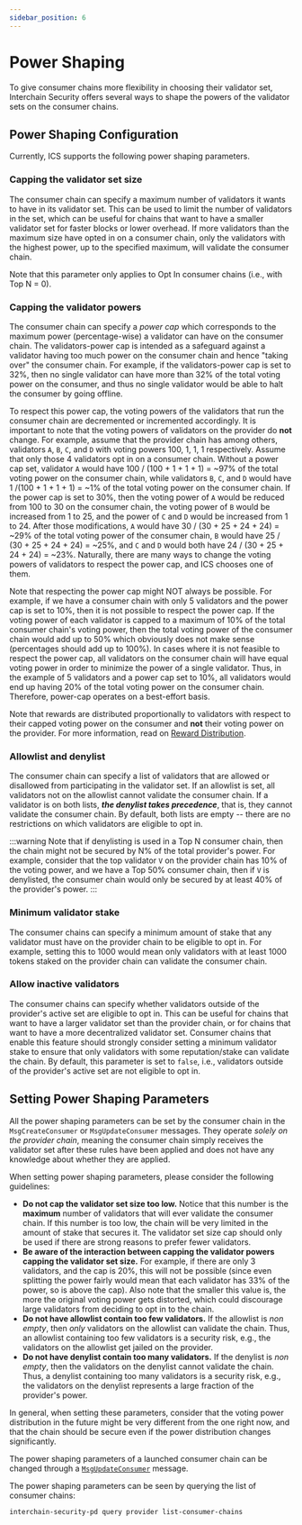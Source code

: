 ```yaml
---
sidebar_position: 6
---
```


# Power Shaping

To give consumer chains more flexibility in choosing their validator set, Interchain Security offers
several ways to shape the powers of the validator sets on the consumer chains.

## Power Shaping Configuration

Currently, ICS supports the following power shaping parameters.

### Capping the validator set size

The consumer chain can specify a maximum number of validators it wants to have in its validator set. 
This can be used to limit the number of validators in the set, which can be useful for chains that want to have a smaller validator set for faster blocks or lower overhead. 
If more validators than the maximum size have opted in on a consumer chain, only the validators with the highest power, up to the specified
maximum, will validate the consumer chain.

Note that this parameter only applies to Opt In consumer chains (i.e., with Top N = 0).

### Capping the validator powers

The consumer chain can specify a _power cap_ which corresponds to the maximum power (percentage-wise) a validator can have on the consumer chain.
The validators-power cap is intended as a safeguard against a validator having too much power on the consumer chain and
hence "taking over" the consumer chain.
For example, if the validators-power cap is set to 32%, then no single validator can have more than 32% of the total voting
power on the consumer, and thus no single validator would be able to halt the consumer by going offline.

To respect this power cap, the voting powers of the validators that run the consumer chain are decremented or incremented
accordingly. It is important to note that the voting powers of validators on the provider do **not** change.
For example, assume that the provider chain has among others, validators `A`, `B`, `C`, and `D` with voting powers 100, 1, 1, 1 respectively.
Assume that only those 4 validators opt in on a consumer chain. Without a power cap set, validator `A`
would have 100 / (100 + 1 + 1 + 1) = ~97% of the total voting power on the consumer chain, while
validators `B`, `C`, and `D` would have 1 /(100 + 1 + 1 + 1) = ~1% of the total voting power on the consumer chain.
If the power cap is set to 30%, then the voting power of `A` would be reduced from 100 to 30 on the consumer
chain, the voting power of `B` would be increased from 1 to 25, and the power of `C` and `D` would be increased from
1 to 24. After those modifications, `A` would have 30 / (30 + 25 + 24 + 24) = ~29% of the total voting power of the
consumer chain, `B` would have 25 / (30 + 25 + 24 + 24) = ~25%, and `C` and `D` would both have 24 / (30 + 25 + 24 + 24) = ~23%.
Naturally, there are many ways to change the voting powers of validators to respect the power cap, and ICS chooses
one of them.

Note that respecting the power cap might NOT always be possible. For example, if we have a consumer
chain with only 5 validators and the power cap is set to 10%, then it is not possible to respect the
power cap. If the voting power of each validator is capped to a maximum of 10% of the total consumer
chain's voting power, then the total voting power of the consumer chain would add up to 50% which obviously does not
make sense (percentages should add up to 100%). In cases where it is not feasible to respect the power cap, all
validators on the consumer chain will have equal voting power in order to minimize the power of a single validator.
Thus, in the example of 5 validators and a power cap set to 10%, all validators would end up having 20%
of the total voting power on the consumer chain. Therefore, power-cap operates on a best-effort basis.

Note that rewards are distributed proportionally to validators with respect to their capped voting power on the consumer
and **not** their voting power on the provider.
For more information, read on [Reward Distribution](./reward-distribution.md#reward-distribution-with-power-capping).


### Allowlist and denylist

The consumer chain can specify a list of validators that are allowed or disallowed from participating in the validator set. 
If an allowlist is set, all validators not on the allowlist cannot validate the consumer chain. 
If a validator is on both lists, **_the denylist takes precedence_**, that is, they cannot validate the consumer chain.
By default, both lists are empty -- there are no restrictions on which validators are eligible to opt in.

:::warning
Note that if denylisting is used in a Top N consumer chain, then the chain might not be secured by N% of the total provider's power. 
For example, consider that the top validator `V` on the provider chain has 10% of the voting power, and we have a Top 50% consumer chain,
then if `V` is denylisted, the consumer chain would only be secured by at least 40% of the provider's power.
:::

### Minimum validator stake

The consumer chains can specify a minimum amount of stake that any validator must have on the provider chain to be eligible to opt in.
For example, setting this to 1000 would mean only validators with at least 1000 tokens staked on the provider chain can validate the consumer chain.

### Allow inactive validators

The consumer chains can specify whether validators outside of the provider's active set are eligible to opt in. 
This can be useful for chains that want to have a larger validator set than the provider chain, or for chains that want to have a more decentralized validator set.
Consumer chains that enable this feature should strongly consider setting a minimum validator stake to ensure that only validators with some reputation/stake can validate the chain.
By default, this parameter is set to `false`, i.e., validators outside of the provider's active set are not eligible to opt in. 

## Setting Power Shaping Parameters

All the power shaping parameters can be set by the consumer chain in the `MsgCreateConsumer` or `MsgUpdateConsumer` messages.
They operate _solely on the provider chain_, meaning the consumer chain simply receives the validator set after these rules have been applied and does not have any knowledge about whether they are applied.

When setting power shaping parameters, please consider the following guidelines:

* **Do not cap the validator set size too low.** 
  Notice that this number is the **maximum** number of validators that will ever validate the consumer chain. 
  If this number is too low, the chain will be very limited in the amount of stake that secures it. 
  The validator set size cap should only be used if there are strong reasons to prefer fewer validators. 
* **Be aware of the interaction between capping the validator powers capping the validator set size.** 
  For example, if there are only 3 validators, and the cap is 20%, this will not be possible (since even splitting the power fairly would mean that each validator has 33% of the power, so is above the cap).
  Also note that the smaller this value is, the more the original voting power gets distorted, which could discourage large validators from deciding to opt in to the chain.
* **Do not have allowlist contain too few validators.** 
  If the allowlist is _non empty_, then _only_ validators on the allowlist can validate the chain.
  Thus, an allowlist containing too few validators is a security risk, e.g., the validators on the allowlist get jailed on the provider.
* **Do not have denylist contain too many validators.** 
  If the denylist is *non empty*, then the validators on the denylist cannot validate the chain.
  Thus, a denylist containing too many validators is a security risk, e.g., the validators on the denylist represents a large fraction of the provider's power. 

In general, when setting these parameters, consider that the voting power distribution in the future might be very different from the one right now,
and that the chain should be secure even if the power distribution changes significantly.

The power shaping parameters of a launched consumer chain can be changed through a [`MsgUpdateConsumer`](./permissionless.md) message.

The power shaping parameters can be seen by querying the list of consumer chains:

```bash
interchain-security-pd query provider list-consumer-chains
```

